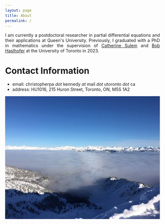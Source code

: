 ```yaml
---
layout: page
title: About
permalink: /
---
```


<div style='text-align: justify;'>
I am currently a postdoctoral researcher in partial differential equations and their applications at Queen's University. Previously, I graduated with a PhD in mathematics under the supervision of <a href="https://www.math.toronto.edu/sulem/">Catherine Sulem</a> and <a href = "https://www.math.toronto.edu/roberth/">Bob Haslhofer</a> at the University of Toronto in 2023.
</div>

Contact Information
======

  - email: christopherpa _dot_ kennedy _at_ mail _dot_ utoronto _dot_ ca
  - address: HU1016, 215 Huron Street, Toronto, ON, M5S 1A2

![](assets/img/KHMR_clouds.jpg)
